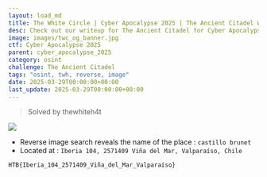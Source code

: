 ```yaml
---
layout: load_md
title: The White Circle | Cyber Apocalypse 2025 | The Ancient Citadel Writeup
desc: Check out our writeup for The Ancient Citadel for Cyber Apocalypse 2025 capture the flag competition.
image: images/twc_og_banner.jpg
ctf: Cyber Apocalypse 2025
parent: cyber_apocalypse_2025
category: osint
challenge: The Ancient Citadel
tags: "osint, twh, reverse, image"
date: 2025-03-29T00:00:00+00:00
last_update: 2025-03-29T00:00:00+00:00
---
```




> Solved by thewhiteh4t


![](https://i.imgur.com/6HD6pEc.jpeg)

- Reverse image search reveals the name of the place : `castillo brunet`
- Located at : `Iberia 104, 2571409 Viña del Mar, Valparaíso, Chile`

```
HTB{Iberia_104_2571409_Viña_del_Mar_Valparaíso}
```

